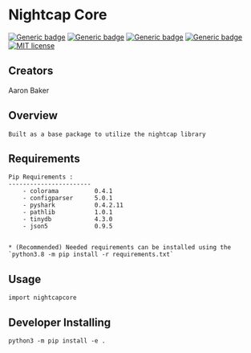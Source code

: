 # Nightcap Core
[![Generic badge](https://img.shields.io/badge/Python-3.8-blue.svg)](https://www.python.org/downloads/release/python-373/)
[![Generic badge](https://img.shields.io/badge/build-passing-GREEN.svg)]()
[![Generic badge](https://img.shields.io/badge/version-1.0-GREEN.svg)]()
[![Generic badge](https://img.shields.io/badge/wiki-in_progress-yellow.svg)](https://github.com/abaker2010/nightcapccore/wiki)
[![MIT license](https://img.shields.io/badge/License-MIT-blue.svg)](https://github.com/abaker2010/nightcapccore/blob/master/LICENSE)


Creators 
-----------------------
Aaron Baker

Overview
-----------------------

	Built as a base package to utilize the nightcap library


Requirements
-----------------------
	Pip Requirements : 
	-----------------------
		- colorama  		0.4.1
		- configparser 		5.0.1
		- pyshark			0.4.2.11
		- pathlib			1.0.1
		- tinydb			4.3.0
		- json5				0.9.5

	
	* (Recommended) Needed requirements can be installed using the `python3.8 -m pip install -r requirements.txt`

Usage
-----------------------

	import nightcapcore
 
Developer Installing
-----------------------

	python3 -m pip install -e .


